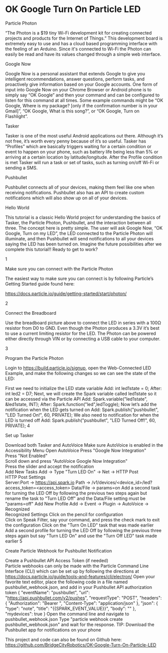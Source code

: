 # OK Google Turn On Particle LED

Particle Photon

“The Photon is a $19 tiny Wi-Fi development kit for creating connected projects and products for the Internet of Things.”  This development board is extremely easy to use and has a cloud based programming interface with the feeling of an Arduino.  Since it's connected to Wi-Fi the Photon can easily be read and have its values changed through a simple web interface.  

Google Now

Google Now is a personal assistant that extends Google to give you intelligent recommendations, answer questions, perform tasks, and proactively give information based on your Google accounts.  One form of input into Google Now on your Chrome Browser or Android phone is to simply say “OK Google” and then your command and can be configured to listen for this command at all times.  Some example commands might be “OK Google, Where is my package? [only if the confirmation number is in your Gmail]”, “OK Google, What is this song?”, or “OK Google, Turn on Flashlight”.   

Tasker

Tasker is one of the most useful Android applications out there.  Although it’s not free, it’s worth every penny because of it’s so useful.  Tasker has “Profiles” which are basically triggers waiting for a certain condition or event to happen on your phone, such as battery life being less than 5% or arriving at a certain location by latitude/longitude.  After the Profile condition is met Tasker will run a task or set of tasks, such as turning on/off Wi-Fi or sending a SMS.

Pushbullet

Pushbullet connects all of your devices, making them feel like one when receiving notifications.  Pushbullet also has an API to create custom notifications which will also show up on all of your devices.

Hello World

This tutorial is a classic Hello World project for understanding the basics of Tasker, the Particle Photon, Pushbullet, and the interaction between all three.  The concept here is pretty simple.  The user will ask Google Now, “OK Google, Turn on my LED”, the LED connected to the Particle Photon will illuminate, and then Pushbullet will send notifications to all your devices saying the LED has been turned on.  Imagine the future possibilities after we complete this tutorial!!  Ready to get to work?

 

1

Make sure you can connect with the Particle Photon

The easiest way to make sure you can connect is by following Particle’s Getting Started guide found here:

https://docs.particle.io/guide/getting-started/start/photon/

2

Connect the Breadboard



Use the breadboard picture above to connect the LED in series with a 100Ω resistor from D0 to GND.  Even though the Photon produces a 3.3V it’s best to use a current limiting resistor for the LED.  The Photon can be powered either directly through VIN or by connecting a USB cable to your computer.

3

Program the Particle Photon

Login to https://build.particle.io/signup, open the Web-Connected LED Example, and make the following changes so we can see the state of the LED:

First we need to initialize the LED state variable
Add: int led1state = 0;
After: int led2 = D7;
Next, we will create the Spark variable called led1state so it can be accessed via the Particle API
Add: Spark.variable("led1state", &led1state, INT);
After: Spark.function("led",ledToggle);
Now let’s add the notification when the LED gets turned on
Add: Spark.publish("pushbullet", "LED Turned On!", 60, PRIVATE);
We also need to notification for when the LED is turned off
Add: Spark.publish("pushbullet", "LED Turned Off!", 60, PRIVATE);
4

Set up Tasker

Download both Tasker and AutoVoice
Make sure AutoVoice is enabled in the Accessibility Menu
Open AutoVoice
Press "Google Now Integration"  
Press "Not Enabled"  
Scroll down and press "AutoVoice Google Now Integration"  
Press the slider and accept the notification   
Add New Tasks
Add → Type "Turn LED On" → Net → HTTP Post  
HTTP Post Settings  
Server:Port → https://api.spark.io
Path → /v1/devices/<device_id>/led?access_token=<access_token>
Data/File → params=on
Add a second task for turning the LED Off by following the previous two steps again but rename the task to "Turn LED Off" and the Data/File setting must be "params=off"
Add New Profile
Add → Event → Plugin → AutoVoice → Recognized  
Recognized Settings
Click on the pencil for configuration    
Click on Speak Filter, say your command, and press the check mark to exit the configuration
Click on the "Turn On LED" task that was made earlier
Add a second profile for turning the LED Off by following the previous three steps again but say "Turn LED On" and use the "Turn Off LED" task made earlier
5

Create Particle Webhook for Pushbullet Notification

Create a Pushbullet API Access Token (if needed)  
Particle webhooks can only be made with the Particle Command Line Interface (CLI) which can be set up by following the directions at https://docs.particle.io/guide/tools-and-features/cli/electron/
Open your favorite text editor, place the following code in a file named pushbullet_webhook.json, and add in your Pushbullet API authorization token 
{ "eventName": "pushbullet", "url": "https://api.pushbullet.com/v2/pushes", "requestType": "POST", "headers": { "Authorization": "Bearer <your-pushbullet-authorization-token-here>", "Content-Type": "application/json" }, "json": { "type": "note", "title": "{{SPARK_EVENT_VALUE}}", "body": "" }, "mydevices": true }
Open the command line and navigate to pushbullet_webhook.json
Type "particle webhook create pushbullet_webhook.json" and wait for the response.
TIP: Download the Pushbullet app for notifications on your phone
 

This project and code can also be found on Github here: https://github.com/BridgeCityRobotics/OK-Google-Turn-On-Particle-LED

 
